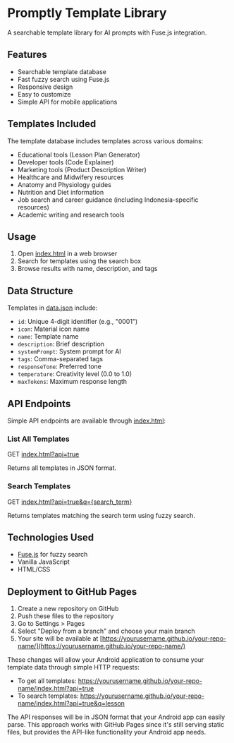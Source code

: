 # Promptly Template Library

A searchable template library for AI prompts with Fuse.js integration.

## Features
- Searchable template database
- Fast fuzzy search using Fuse.js
- Responsive design
- Easy to customize
- Simple API for mobile applications

## Templates Included
The template database includes templates across various domains:
- Educational tools (Lesson Plan Generator)
- Developer tools (Code Explainer)
- Marketing tools (Product Description Writer)
- Healthcare and Midwifery resources
- Anatomy and Physiology guides
- Nutrition and Diet information
- Job search and career guidance (including Indonesia-specific resources)
- Academic writing and research tools

## Usage
1. Open [index.html](file:///Users/dayanleksonoputro/Documents/Appnovasi/Promtly_template/index.html) in a web browser
2. Search for templates using the search box
3. Browse results with name, description, and tags

## Data Structure
Templates in [data.json](file:///Users/dayanleksonoputro/Documents/Appnovasi/Promtly_template/data.json) include:
- `id`: Unique 4-digit identifier (e.g., "0001")
- `icon`: Material icon name
- `name`: Template name
- `description`: Brief description
- `systemPrompt`: System prompt for AI
- `tags`: Comma-separated tags
- `responseTone`: Preferred tone
- `temperature`: Creativity level (0.0 to 1.0)
- `maxTokens`: Maximum response length

## API Endpoints
Simple API endpoints are available through [index.html](file:///Users/dayanleksonoputro/Documents/Appnovasi/Promtly_template/index.html):

### List All Templates
GET [index.html?api=true](file:///Users/dayanleksonoputro/Documents/Appnovasi/Promtly_template/index.html?api=true)

Returns all templates in JSON format.

### Search Templates
GET [index.html?api=true&q={search_term}](file:///Users/dayanleksonoputro/Documents/Appnovasi/Promtly_template/index.html?api=true&q={search_term})

Returns templates matching the search term using fuzzy search.

## Technologies Used
- [Fuse.js](https://fusejs.io/) for fuzzy search
- Vanilla JavaScript
- HTML/CSS

## Deployment to GitHub Pages
1. Create a new repository on GitHub
2. Push these files to the repository
3. Go to Settings > Pages
4. Select "Deploy from a branch" and choose your main branch
5. Your site will be available at [https://yourusername.github.io/your-repo-name/](https://yourusername.github.io/your-repo-name/)

These changes will allow your Android application to consume your template data through simple HTTP requests:
- To get all templates: https://yourusername.github.io/your-repo-name/index.html?api=true
- To search templates: https://yourusername.github.io/your-repo-name/index.html?api=true&q=lesson

The API responses will be in JSON format that your Android app can easily parse. This approach works with GitHub Pages since it's still serving static files, but provides the API-like functionality your Android app needs.